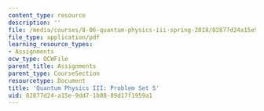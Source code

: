 ```yaml
---
content_type: resource
description: ''
file: /media/courses/8-06-quantum-physics-iii-spring-2018/82877d24a15e9dd71b8889d17f1959a1_MIT8_06S18ps5.pdf
file_type: application/pdf
learning_resource_types:
- Assignments
ocw_type: OCWFile
parent_title: Assignments
parent_type: CourseSection
resourcetype: Document
title: 'Quantum Physics III: Problem Set 5'
uid: 82877d24-a15e-9dd7-1b88-89d17f1959a1
---
```

